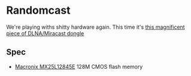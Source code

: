 # Randomcast

We're playing withs shitty hardware again. This time it's [this magnificent piece of DLNA/Miracast dongle](https://www.banggood.com/AnyCast-M2-Plus-WiFi-Display-Dongle-Miracast-TV-Dongle-HDMI-DLNA-AirPlay-1080P-p-982127.html)

## Spec

- [Macronix MX25L12845E](datasheet/mx25l12845e.pdf) 128M CMOS flash memory

